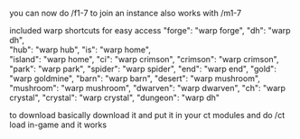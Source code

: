 you can now do /f1-7 to join an instance also works with /m1-7

included warp shortcuts for easy access 
   "forge": "warp forge",
    "dh": "warp dh",      
    "hub": "warp hub",
    "is": "warp home",      
    "island": "warp home",
    "ci": "warp crimson",
    "crimson": "warp crimson",
    "park": "warp park",
    "spider": "warp spider",
    "end": "warp end",
    "gold": "warp goldmine",
    "barn": "warp barn",
    "desert": "warp mushroom",
    "mushroom": "warp mushroom",
    "dwarven": "warp dwarven",
    "ch": "warp crystal",
    "crystal": "warp crystal",
    "dungeon": "warp dh"

to download basically download it and put it in your ct modules and do /ct load in-game and it works
